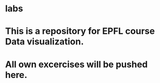 # labs
# This is a repository for EPFL course Data visualization.
# All own excercises will be pushed here.
